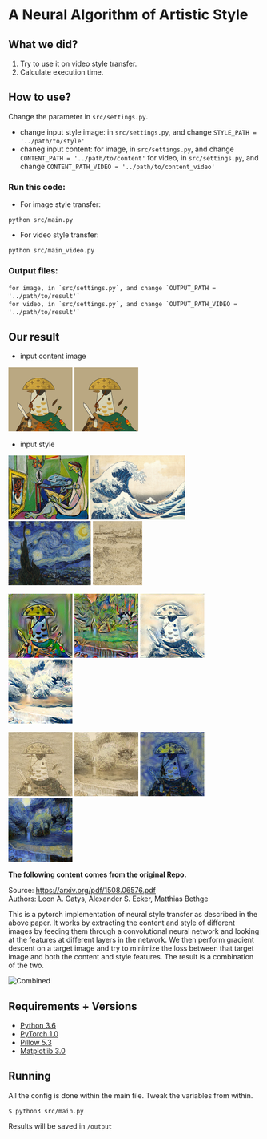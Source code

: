# A Neural Algorithm of Artistic Style

## What we did?
1. Try to use it on video style transfer.
2. Calculate execution time.

## How to use?
Change the parameter in `src/settings.py`.
- change input style image:
    in `src/settings.py`, and change `STYLE_PATH = '../path/to/style'`
- chaneg input content:
    for image, in `src/settings.py`, and change `CONTENT_PATH = '../path/to/content'`
    for video, in `src/settings.py`, and change `CONTENT_PATH_VIDEO = '../path/to/content_video'`

### Run this code:
- For image style transfer:
```
python src/main.py
```
- For video style transfer:
```
python src/main_video.py
```

### Output files:
    for image, in `src/settings.py`, and change `OUTPUT_PATH = '../path/to/result'`
    for video, in `src/settings.py`, and change `OUTPUT_PATH_VIDEO = '../path/to/result'`

## Our result

- input content image

<img src ="input\image_0.jpg" height="128px" /> <img src ="input\image_0.jpg" height="128px" />

- input style

<img src ="input\the-muse.jpg" height="128px" /> <img src ="input\Under-the-Wave-off-Kanagawa.jpg" height="128px" /> <img src ="input\starry_night.jpg" height="128px" /> <img src ="input\Arles.jpg" height="128px" />

<img src ="output\Gatys_the-muse_S256_E500_chicken.png" width="128px" /> <img src ="output\Gatys_the-muse_S256_E500_image_1.png" width="128px" /> <img src ="output\Gatys_Under-the-Wave_S256_E500_chicken.png" width="128px" /><img src ="output\Gatys_Under-the-Wave_S256_E500_image_1.png" width="128px" />

<img src ="output\Gatys_Arles_S256_E500_chicken.png" width="128px" /> <img src ="output\Gatys_Arles_S256_E500_image_1.png" width="128px" /> <img src ="output\Gatys_starry-night_S256_E500_chicken.png" width="128px" /><img src ="output\Gatys_starry-night_S256_E500_image_1.png" width="128px" />

**The following content comes from the original Repo.**

Source: https://arxiv.org/pdf/1508.06576.pdf  
Authors: Leon A. Gatys, Alexander S. Ecker, Matthias Bethge

This is a pytorch implementation of neural style transfer as described in the above paper. It works by extracting the content and style of different images by feeding them through a convolutional neural network and looking at the features at different layers in the network. We then perform gradient descent on a target image and try to minimize the loss between that target image and both the content and style features. The result is a combination of the two.

![Combined](output/combined.png)

## Requirements + Versions

- [Python 3.6](https://www.python.org/)
- [PyTorch 1.0](https://pytorch.org/)
- [Pillow 5.3](https://pillow.readthedocs.io/en/5.3.x/)
- [Matplotlib 3.0](https://matplotlib.org/)

## Running

All the config is done within the main file. Tweak the variables from within.

```
$ python3 src/main.py
```

Results will be saved in `/output`